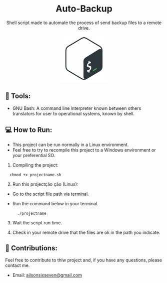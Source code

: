 <h1 align='center'> Auto-Backup </h1>

<p align='center'>Shell script made to automate the process of send backup files to a remote drive.</p>

<div align='center'>
  <a href="https://pt.wikipedia.org/wiki/Bash" target="_blank">
      <img src="./img/bash_logo.png" width="150" height="150" />
  </a>
</div>

## 🔧 Tools:

-   GNU Bash: A command line interpreter known between others translators for user to operational systems, known by shell.

## 💻 How to Run:

- This project can be run normally in a Linux environment.
- Feel free to try to recompile this project to a Windows environment or your preferential SO.

1. Compiling the project:
  ```shell
    chmod +x projectname.sh
  ```

2. Run this projectção ção  (Linux):

- Go to the script file path via terminal.

- Run the command below in your terminal.

  ```shell
    ./projectname
  ```

3. Wait the script run time.

4. Check in your remote drive that the files are ok in the path you indicate.

## 🙏 Contributions:

Feel free to contribute to thiw project and, if you have any questions, please contact me.

- Email: [ailsonsixseven@gmail.com](mailto:ailsonsixseven@gmail.com)
